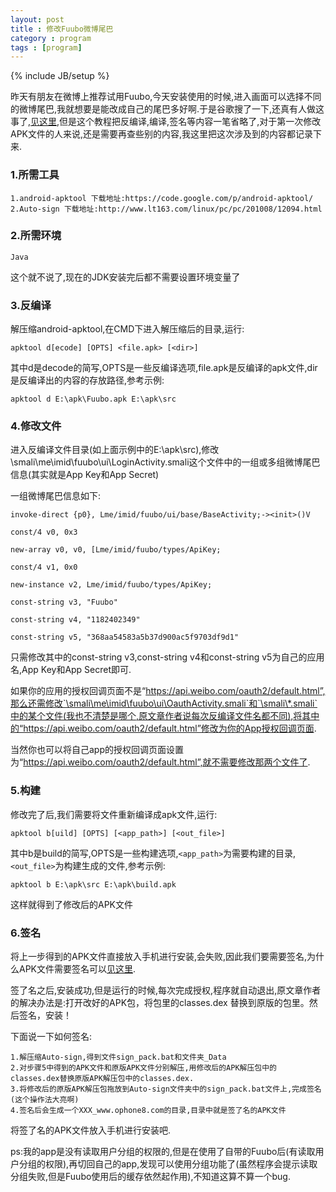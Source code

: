 ```yaml
---
layout: post
title : 修改Fuubo微博尾巴
category : program
tags : [program]
---
```

{% include JB/setup %}

昨天有朋友在微博上推荐试用Fuubo,今天安装使用的时候,进入画面可以选择不同的微博尾巴,我就想要是能改成自己的尾巴多好啊.于是谷歌搜了一下,还真有人做这事了,[见这里](http://sypopo.com/pcnet/2518.html),但是这个教程把反编译,编译,签名等内容一笔省略了,对于第一次修改APK文件的人来说,还是需要再查些别的内容,我这里把这次涉及到的内容都记录下来.

### 1.所需工具

    1.android-apktool 下载地址:https://code.google.com/p/android-apktool/
    2.Auto-sign 下载地址:http://www.lt163.com/linux/pc/pc/201008/12094.html

### 2.所需环境

    Java

这个就不说了,现在的JDK安装完后都不需要设置环境变量了

### 3.反编译

解压缩android-apktool,在CMD下进入解压缩后的目录,运行:

    apktool d[ecode] [OPTS] <file.apk> [<dir>]

其中d是decode的简写,OPTS是一些反编译选项,file.apk是反编译的apk文件,dir是反编译出的内容的存放路径,参考示例:

    apktool d E:\apk\Fuubo.apk E:\apk\src

### 4.修改文件

进入反编译文件目录(如上面示例中的E:\apk\src),修改\smali\me\imid\fuubo\ui\LoginActivity.smali这个文件中的一组或多组微博尾巴信息(其实就是App Key和App Secret)

一组微博尾巴信息如下:

    invoke-direct {p0}, Lme/imid/fuubo/ui/base/BaseActivity;-><init>()V

    const/4 v0, 0x3

    new-array v0, v0, [Lme/imid/fuubo/types/ApiKey;

    const/4 v1, 0x0

    new-instance v2, Lme/imid/fuubo/types/ApiKey;

    const-string v3, "Fuubo"

    const-string v4, "1182402349"

    const-string v5, "368aa54583a5b37d900ac5f9703df9d1"

只需修改其中的const-string v3,const-string v4和const-string v5为自己的应用名,App Key和App Secret即可.

如果你的应用的授权回调页面不是“https://api.weibo.com/oauth2/default.html”,那么还需修改`\smali\me\imid\fuubo\ui\OauthActivity.smali`和`\smali\*.smali`中的某个文件(我也不清楚是哪个,原文章作者说每次反编译文件名都不同),将其中的“https://api.weibo.com/oauth2/default.html”修改为你的App授权回调页面.

当然你也可以将自己app的授权回调页面设置为“https://api.weibo.com/oauth2/default.html”,就不需要修改那两个文件了.

### 5.构建

修改完了后,我们需要将文件重新编译成apk文件,运行:

    apktool b[uild] [OPTS] [<app_path>] [<out_file>]

其中b是build的简写,OPTS是一些构建选项,`<app_path>`为需要构建的目录,`<out_file>`为构建生成的文件,参考示例:

    apktool b E:\apk\src E:\apk\build.apk

这样就得到了修改后的APK文件

### 6.签名

将上一步得到的APK文件直接放入手机进行安装,会失败,因此我们要需要签名,为什么APK文件需要签名可以[见这里](http://blog.csdn.net/lyq8479/article/details/6401093).

签了名之后,安装成功,但是运行的时候,每次完成授权,程序就自动退出,原文章作者的解决办法是:打开改好的APK包，将包里的classes.dex 替换到原版的包里。然后签名，安装！

下面说一下如何签名:

    1.解压缩Auto-sign,得到文件sign_pack.bat和文件夹_Data
    2.对步骤5中得到的APK文件和原版APK文件分别解压,用修改后的APK解压包中的classes.dex替换原版APK解压包中的classes.dex.
    3.将修改后的原版APK解压包拖放到Auto-sign文件夹中的sign_pack.bat文件上,完成签名(这个操作法大亮啊)
    4.签名后会生成一个XXX_www.ophone8.com的目录,目录中就是签了名的APK文件

将签了名的APK文件放入手机进行安装吧.


ps:我的app是没有读取用户分组的权限的,但是在使用了自带的Fuubo后(有读取用户分组的权限),再切回自己的app,发现可以使用分组功能了(虽然程序会提示读取分组失败,但是Fuubo使用后的缓存依然起作用),不知道这算不算一个bug.